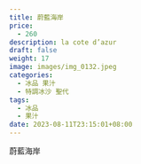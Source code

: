 ```yaml
---
title: 蔚藍海岸
price:
  - 260
description: la cote d’azur
draft: false
weight: 17
image: images/img_0132.jpeg
categories:
  - 冰品 果汁
  - 特調冰沙 聖代
tags:
  - 冰品
  - 果汁
date: 2023-08-11T23:15:01+08:00
---
```


 蔚藍海岸
